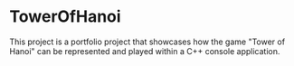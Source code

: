 # TowerOfHanoi
This project is a portfolio project that showcases how the game "Tower of Hanoi" can be represented and played within a C++ console application.
